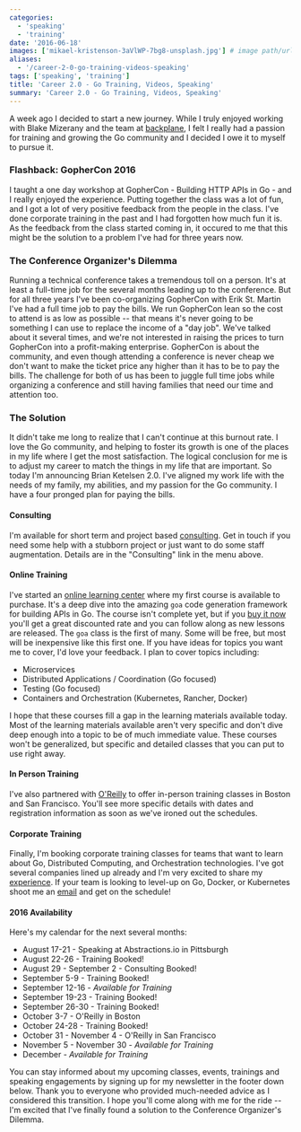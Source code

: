```yaml
---
categories:
  - 'speaking'
  - 'training'
date: '2016-06-18'
images: ['mikael-kristenson-3aVlWP-7bg8-unsplash.jpg'] # image path/url
aliases:
  - '/career-2-0-go-training-videos-speaking'
tags: ['speaking', 'training']
title: 'Career 2.0 - Go Training, Videos, Speaking'
summary: 'Career 2.0 - Go Training, Videos, Speaking'
---
```


A week ago I decided to start a new journey. While I truly enjoyed working with Blake Mizerany and the team at [backplane](http://backplane.io), I felt I really had a passion for training and growing the Go community and I decided I owe it to myself to pursue it.

### Flashback: GopherCon 2016

I taught a one day workshop at GopherCon - Building HTTP APIs in Go - and I really enjoyed the experience. Putting together the class was a lot of fun, and I got a lot of very positive feedback from the people in the class. I've done corporate training in the past and I had forgotten how much fun it is. As the feedback from the class started coming in, it occured to me that this might be the solution to a problem I've had for three years now.

### The Conference Organizer's Dilemma

Running a technical conference takes a tremendous toll on a person. It's at least a full-time job for the several months leading up to the conference. But for all three years I've been co-organizing GopherCon with Erik St. Martin I've had a full time job to pay the bills. We run GopherCon lean so the cost to attend is as low as possible -- that means it's never going to be something I can use to replace the income of a "day job". We've talked about it several times, and we're not interested in raising the prices to turn GopherCon into a profit-making enterprise. GopherCon is about the community, and even though attending a conference is never cheap we don't want to make the ticket price any higher than it has to be to pay the bills. The challenge for both of us has been to juggle full time jobs while organizing a conference and still having families that need our time and attention too.

### The Solution

It didn't take me long to realize that I can't continue at this burnout rate. I love the Go community, and helping to foster its growth is one of the places in my life where I get the most satisfaction. The logical conclusion for me is to adjust my career to match the things in my life that are important. So today I'm announcing Brian Ketelsen 2.0. I've aligned my work life with the needs of my family, my abilities, and my passion for the Go community. I have a four pronged plan for paying the bills.

#### Consulting

I'm available for short term and project based [consulting](https://brianketelsen.com/consulting/). Get in touch if you need some help with a stubborn project or just want to do some staff augmentation. Details are in the "Consulting" link in the menu above.

#### Online Training

I've started an [online learning center](http://learn.brianketelsen.com) where my first course is available to purchase. It's a deep dive into the amazing `goa` code generation framework for building APIs in Go. The course isn't complete yet, but if you [buy it now](http://learn.brianketelsen.com/courses/master-api-development-with-goa?product_id=140234&coupon_code=GOAVIDEO) you'll get a great discounted rate and you can follow along as new lessons are released. The `goa` class is the first of many. Some will be free, but most will be inexpensive like this first one. If you have ideas for topics you want me to cover, I'd love your feedback. I plan to cover topics including:

- Microservices
- Distributed Applications / Coordination (Go focused)
- Testing (Go focused)
- Containers and Orchestration (Kubernetes, Rancher, Docker)

I hope that these courses fill a gap in the learning materials available today. Most of the learning materials available aren't very specific and don't dive deep enough into a topic to be of much immediate value. These courses won't be generalized, but specific and detailed classes that you can put to use right away.

#### In Person Training

I've also partnered with [O'Reilly](http://oreilly.com) to offer in-person training classes in Boston and San Francisco. You'll see more specific details with dates and registration information as soon as we've ironed out the schedules.

#### Corporate Training

Finally, I'm booking corporate training classes for teams that want to learn about Go, Distributed Computing, and Orchestration technologies. I've got several companies lined up already and I'm very excited to share my [experience](/about/experience). If your team is looking to level-up on Go, Docker, or Kubernetes shoot me an [email](me@brianketelsen.com) and get on the schedule!

#### 2016 Availability

Here's my calendar for the next several months:

- August 17-21 - Speaking at Abstractions.io in Pittsburgh
- August 22-26 - Training Booked!
- August 29 - September 2 - Consulting Booked!
- September 5-9 - Training Booked!
- September 12-16 - _Available for Training_
- September 19-23 - Training Booked!
- September 26-30 - Training Booked!
- October 3-7 - O'Reilly in Boston
- October 24-28 - Training Booked!
- October 31 - November 4 - O'Reilly in San Francisco
- November 5 - November 30 - _Available for Training_
- December - _Available for Training_

You can stay informed about my upcoming classes, events, trainings and speaking engagements by signing up for my newsletter in the footer down below. Thank you to everyone who provided much-needed advice as I considered this transition. I hope you'll come along with me for the ride -- I'm excited that I've finally found a solution to the Conference Organizer's Dilemma.
